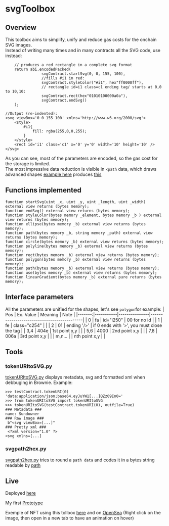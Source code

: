 # svgToolbox

## Overview
This toolbox aims to simplify, unify and reduce gas costs for the onchain SVG images.  
Instead of writing many times and in many contracts all the SVG code, use instead: 
```solidity
    // produces a red rectangle in a complete svg format
    return abi.encodedPacked(
                svgContract.startSvg(0, 0, 155, 100),
                //fills #i1 in red:
                svgContract.styleColor("#i1", hex"ff0000ff"),
                // rectangle id=i1 class=c1 ending tag/ starts at 0,0 to 10,10:
                svgContract.rect(hex"01010100000a0a"),
                svgContract.endSvg()
    );

//Output (re-indented):
<svg viewBox='0 0 155 100' xmlns='http://www.w3.org/2000/svg'>
    <style>
        #i1{
            fill: rgba(255,0,0,255);
        }
    </style>
    <rect id='i1' class='c1' x='0' y='0' width='10' height='10' />
</svg>
```
As you can see, most of the parameters are encoded, so the gas cost for the storage is limited.  
The most impressive data reduction is visible in `<path` data, which draws advanced shapes [example here](https://github.com/sznicolas/svgToolbox/blob/149d090eeaf498dc74580aa01576b792a0bd10f7/contracts/sundownerERC721.sol#L33) produces [this](https://opensea.io/assets/matic/0x8c356d86ba1b80578626abe4d7cbbeeae031637e/19)


## Functions implemented
```
function startSvg(uint _x, uint _y, uint _length, uint _width) external view returns (bytes memory);
function endSvg() external view returns (bytes memory);
function styleColor(bytes memory _element, bytes memory _b ) external view returns (bytes memory);
function ellipse(bytes memory _b) external view returns (bytes memory);
function path(bytes memory _b, string memory _path) external view returns (bytes memory);
function circle(bytes memory _b) external view returns (bytes memory);
function polyline(bytes memory _b) external view returns (bytes memory);
function rect(bytes memory _b) external view returns (bytes memory);
function polygon(bytes memory _b) external view returns (bytes memory);
function path(bytes memory _b) external view returns (bytes memory);
function use(bytes memory _b) external view returns (bytes memory);
function linearGradient(bytes memory _b) external pure returns (bytes memory);
```

## Interface parameters
All the parameters are unified for the shapes, let's see `polygon`for example:
| Pos    | Ex. Value | Meaning       | Note                                       |
|-------:|-----------|---------------|--------------------------------------------|
| 0      | fa        | id="i250"     | 00 for no id                               |
| 1      | fe        | class="c254"  |                                            |
| 2      | 01        | ending '/>'   | if 0 ends with '>', you must close the tag | 
| 3,4    | 404e      | 1st point x,y |                                            |
| 5,6    | 4000      | 2nd point x,y |                                            |
| 7,8    | 006a      | 3rd point x,y |                                            |
| m,n... |           | nth point x,y |                                            |

## Tools
### tokenURItoSVG.py
[tokenURItoSVG.py](scripts/tokenURItoSVG.py) displays metadata, svg and formatted xml when debbuging in Brownie.
Example:
```
>>> testContract.tokenURI(0)
'data:application/json;base64,eyJuYW1[...]QZz09In0='
>>> from tokenURItoSVG import tokenURItoSVG
>>> tokenURItoSVG(testContract.tokenURI(0), outfile=True)
### Metadata ###
name: Sundowner
### Raw image ###
 b"<svg viewBox=[...]"
### Pretty xml ###
 <?xml version="1.0" ?>
<svg xmlns=[...]
```

### svgpath2hex.py
[svgpath2hex.py](scripts/svgpath2hex.py) tries to round a `path data` and codes it in a bytes string readable by [path](https://github.com/sznicolas/svgToolbox/blob/149d090eeaf498dc74580aa01576b792a0bd10f7/contracts/svgtoolbox.sol#L184)

## Live
Deployed [here](https://polygonscan.com/address/0xe7f466a2ce49d02d23a99ea148b0c4233a9ce0b0#code)

My first [Prototype](https://github.com/sznicolas/protoSvgLib)

Exemple of NFT using this tollbox [here](https://polygonscan.com/address/0x8c356d86ba1b80578626abe4d7cbbeeae031637e#code) and on [OpenSea](https://opensea.io/collection/sundowner) (Right click on the image, then open in a new tab to have an animation on hover)

